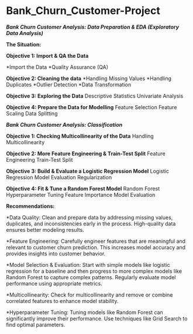 # Bank_Churn_Customer-Project

***Bank Churn Customer Analysis: Data Preparation & EDA (Exploratory Data Analysis)***

**The Situation:**

**Objective 1: Import & QA the Data**

*Import the Data
*Quality Assurance (QA)

**Objective 2: Cleaning the data**
*Handling Missing Values
*Handling Duplicates
*Outlier Detection
*Data Transformation

**Objective 3: Exploring the Data**
Descriptive Statistics
Univariate Analysis

**Objective 4: Prepare the Data for Modelling**
Feature Selection
Feature Scaling
Data Splitting

***Bank Churn Customer Analysis: Classification***

**Objective 1: Checking Multicollinearity of the Data**
Handling Multicollinearity

**Objective 2: More Feature Engineering & Train-Test Split**
Feature Engineering
Train-Test Split

**Objective 3: Build & Evaluate a Logistic Regression Model**
Logistic Regression
Model Evaluation
Regularization

**Objective 4: Fit & Tune a Random Forest Model**
Random Forest
Hyperparameter Tuning
Feature Importance
Model Evaluation

**Recommendations:**

*Data Quality: Clean and prepare data by addressing missing values, duplicates, and inconsistencies early in the process. High-quality data ensures better modeling 
 results.

*Feature Engineering: Carefully engineer features that are meaningful and relevant to customer churn prediction. This increases model accuracy and provides 
 insights into customer behavior.

*Model Selection & Evaluation: Start with simple models like logistic regression for a baseline and then progress to more complex models like Random Forest to 
 capture complex patterns. Regularly evaluate model performance using appropriate metrics.

*Multicollinearity: Check for multicollinearity and remove or combine correlated features to enhance model stability.

*Hyperparameter Tuning: Tuning models like Random Forest can significantly improve their performance. Use techniques like Grid Search to find optimal parameters.
